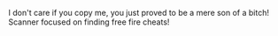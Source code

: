 I don't care if you copy me, you just proved to be a mere son of a bitch!
Scanner focused on finding free fire cheats!
